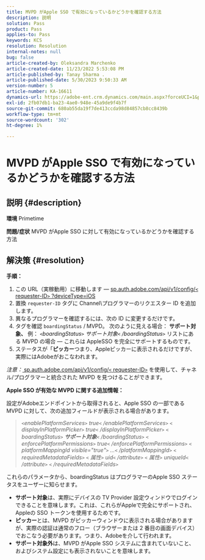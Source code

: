 ```yaml
---
title: MVPD がApple SSO で有効になっているかどうかを確認する方法
description: 説明
solution: Pass
product: Pass
applies-to: Pass
keywords: KCS
resolution: Resolution
internal-notes: null
bug: false
article-created-by: Oleksandra Marchenko
article-created-date: 11/23/2022 5:53:08 PM
article-published-by: Tanay Sharma .
article-published-date: 5/30/2023 9:50:33 AM
version-number: 5
article-number: KA-16611
dynamics-url: https://adobe-ent.crm.dynamics.com/main.aspx?forceUCI=1&pagetype=entityrecord&etn=knowledgearticle&id=6021c6ae-576b-ed11-9561-6045bd006b25
exl-id: 2fb07db1-ba23-4ae0-948e-45a9de9f4b7f
source-git-commit: 680ab55da19f7de413ccda98d84857cb8cc8439b
workflow-type: tm+mt
source-wordcount: '302'
ht-degree: 1%

---
```


# MVPD がApple SSO で有効になっているかどうかを確認する方法

## 説明 {#description}

<b>環境</b>
Primetime


<b>問題/症状</b>
MVPD がApple SSO に対して有効になっているかどうかを確認する方法


## 解決策 {#resolution}

<b>手順：</b>
1. この URL（実稼動用）に移動します — [sp.auth.adobe.com/api/v1/config/`<` requester-ID`>` ?deviceType=iOS](http://sp.auth.adobe.com/api/v1/config/ABC?deviceType=iOS)
2. 置換 `requester-ID` タグに Channel\プログラマーのリクエスター ID を追加します。
3. 異なるプログラマーを確認するには、次の ID に変更するだけです。
4. タグを確認 `boardingStatus` /<b> </b>MVPD。 次のように見える場合： <b>サポート対象、</b> 例： *`<`boardingStatus`>` サポート対象`<` /boardingStatus`>`* リストにある MVPD の場合 — これらは AppleSSO を完全にサポートするものです。
5. ステータスが「<b>ピッカー</b>つまり、Appleピッカーに表示されるだけですが、実際にはAdobeがおこなわれます。


*注意：*[ sp.auth.adobe.com/api/v1/config/`<` requester-ID`>`](http://sp.auth.adobe.com/api/v1/config/ABC?deviceType=iOS) を使用して、チャネル/プログラマーと統合された MVPD を見つけることができます。

<b>Apple SSO が有効な MVPD に関する追加情報：</b>

設定がAdobeエンドポイントから取得されると、Apple SSO の一部である MVPD に対して、次の追加フィールドが表示される場合があります。


> *`<`enablePlatformServices`>` true`<` /enablePlatformServices`>`
> `<` displayInPlatformPicker`>` true`<` /displayInPlatformPicker`>`
> `<` boardingStatus`>` <b>サポート対象</b>`<` /boardingStatus`>`
> `<` enforcePlatformPermissions`>` true`<` /enforcePlatformPermissions`>`
> `<` platformMappingId visible=&quot;true&quot;`>` ...`<` /platformMappingId`>`
> `<` requiredMetadataFields`>`
> `<` 属性`>` uid`<` /attribute`>`
> `<` 属性`>` uniqueId`<` /attribute`>`
> `<` /requiredMetadataFields`>`*


これら&#x200B;のパラメータから、boardingStatus はプログラマ&#x200B;ーのApple SSO ステータスをユーザーに知らせます。

- <b>サポート対象</b>は、実際にデバイスの TV Provider 設定ウィンドウでログインできる&#x200B;ことを意味します。これは、これらがAppleで完全にサポートされ、Appleの SSO トークンを使用するためです。
- <b>ピッカー</b>と&#x200B;は、MVPD がピッカーウィンドウに表示される場合がありますが、実際の認証は通常のフロー（ブラウザーまたは 2 番目の画面デバイス）でおこなう必要があります。つまり、Adobeを介して行われます。
- <b>サポート対象外</b>&#x200B;は、MVPD がApple SSO システムに含まれていないこと、およびシステム設定にも表示されないことを意味します。
